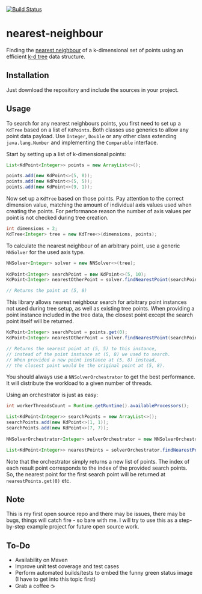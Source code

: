 [![Build Status](https://travis-ci.com/Jilocasin/nearest-neighbour.svg?branch=master)](https://travis-ci.com/Jilocasin/nearest-neighbour)

# nearest-neighbour
Finding the [nearest neighbour](https://en.wikipedia.org/wiki/Nearest_neighbor_search) of a k-dimensional set of points using an efficient [k-d tree](https://en.wikipedia.org/wiki/K-d_tree) data structure.

## Installation
Just download the repository and include the sources in your project.

## Usage
To search for any nearest neighbours points, you first need to set up a `KdTree` based on a list of `KdPoints`. Both classes use generics to allow any point data payload. Use `Integer`, `Double` or any other class extending `java.lang.Number` and implementing the `Comparable` interface.

Start by setting up a list of k-dimensional points:
```java
List<KdPoint<Integer>> points = new ArrayList<>();

points.add(new KdPoint<>(5, 8));
points.add(new KdPoint<>(5, 5));
points.add(new KdPoint<>(9, 1));
```

Now set up a `KdTree` based on those points. Pay attention to the correct dimension value, matching the amount of individual axis values used when creating the points. For performance reason the number of axis values per point is not checked during tree creation.

```java
int dimensions = 2;
KdTree<Integer> tree = new KdTree<>(dimensions, points);
```

To calculate the nearest neighbour of an arbitrary point, use a generic ```NNSolver``` for the used axis type.
```java
NNSolver<Integer> solver = new NNSolver<>(tree);
		
KdPoint<Integer> searchPoint = new KdPoint<>(5, 10);
KdPoint<Integer> nearestOtherPoint = solver.findNearestPoint(searchPoint);

// Returns the point at (5, 8)
```

This library allows nearest neighbour search for arbitrary point instances not used during tree setup, as well as existing tree points. When providing a point instance included in the tree data, the closest point except the search point itself will be returned.

```java
KdPoint<Integer> searchPoint = points.get(0);
KdPoint<Integer> nearestOtherPoint = solver.findNearestPoint(searchPoint);

// Returns the nearest point at (5, 5) to this instance,
// instead of the point instance at (5, 8) we used to search.
// When provided a new point instance at (5, 8) instead,
// the closest point would be the original point at (5, 8).
```

You should always use a `NNSolverOrchestrator` to get the best performance. It will distribute the workload to a given number of threads. 

Using an orchestrator is just as easy:

```java
int workerThreadsCount = Runtime.getRuntime().availableProcessors();

List<KdPoint<Integer>> searchPoints = new ArrayList<>();
searchPoints.add(new KdPoint<>(1, 1));
searchPoints.add(new KdPoint<>(7, 7));
    
NNSolverOrchestrator<Integer> solverOrchestrator = new NNSolverOrchestrator<>(tree, workerThreadsCount);

List<KdPoint<Integer>> nearestPoints = solverOrchestrator.findNearestPoints(searchPoints);
```

Note that the orchestrator simply returns a new list of points. The index of each result point corresponds to the index of the provided search points. So, the nearest point for the first search point will be returned at `nearestPoints.get(0)` etc.

## Note
This is my first open source repo and there may be issues, there may be bugs, things will catch fire - so bare with me. I will try to use this as a step-by-step example project for future open source work.

## To-Do
* Availability on Maven
* Improve unit test coverage and test cases
* Perform automated builds/tests to embed the funny green status image (I have to get into this topic first)
* Grab a coffee ☕

